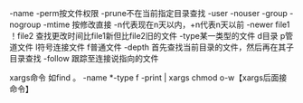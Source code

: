 

-name
-perm按文件权限
-prune不在当前指定目录查找
-user     -nouser
-group   -nogroup
-mtime 按修改直接 -n代表现在n天以内，+n代表n天以前
-newer file1 ！file2 查找更改时间比file1新但比file2旧的文件
-type某一类型的文件 d目录 p管道文件 l符号连接文件 f普通文件
-depth 首先查找当前目录的文件，然后再在其子目录查找
-follow 跟踪至连接说指向的文件

xargs命令
如find 。 -name *\-type f -print | xargs chmod o-w【xargs后面接命令】
